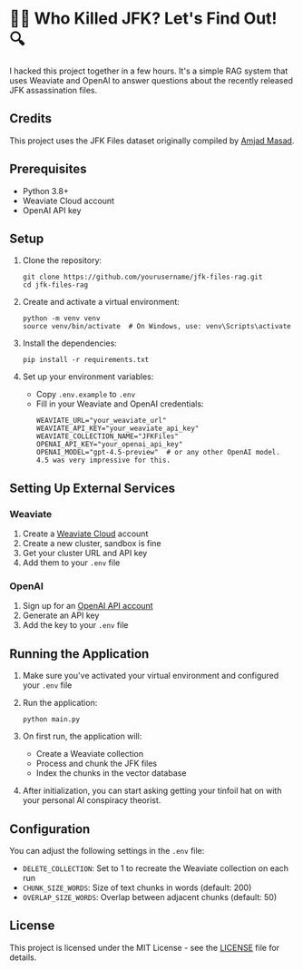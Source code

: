# 🕵️‍♂️ Who Killed JFK? Let's Find Out! 🔍

I hacked this project together in a few hours. It's a simple RAG system that uses Weaviate and OpenAI to answer questions about the recently released JFK assassination files. 

## Credits

This project uses the JFK Files dataset originally compiled by [Amjad Masad](https://github.com/amasad/jfk_files).

## Prerequisites

- Python 3.8+
- Weaviate Cloud account
- OpenAI API key

## Setup

1. Clone the repository:
   ```
   git clone https://github.com/yourusername/jfk-files-rag.git
   cd jfk-files-rag
   ```

2. Create and activate a virtual environment:
   ```
   python -m venv venv
   source venv/bin/activate  # On Windows, use: venv\Scripts\activate
   ```

3. Install the dependencies:
   ```
   pip install -r requirements.txt
   ```

4. Set up your environment variables:
   - Copy `.env.example` to `.env`
   - Fill in your Weaviate and OpenAI credentials:
     ```
     WEAVIATE_URL="your_weaviate_url"
     WEAVIATE_API_KEY="your_weaviate_api_key"
     WEAVIATE_COLLECTION_NAME="JFKFiles"
     OPENAI_API_KEY="your_openai_api_key"
     OPENAI_MODEL="gpt-4.5-preview"  # or any other OpenAI model. 4.5 was very impressive for this.
     ```

## Setting Up External Services

### Weaviate

1. Create a [Weaviate Cloud](https://weaviate.io/pricing) account
2. Create a new cluster, sandbox is fine
3. Get your cluster URL and API key
4. Add them to your `.env` file

### OpenAI

1. Sign up for an [OpenAI API account](https://platform.openai.com/signup)
2. Generate an API key 
3. Add the key to your `.env` file

## Running the Application

1. Make sure you've activated your virtual environment and configured your `.env` file
2. Run the application:
   ```
   python main.py
   ```

3. On first run, the application will:
   - Create a Weaviate collection
   - Process and chunk the JFK files
   - Index the chunks in the vector database

4. After initialization, you can start asking getting your tinfoil hat on with your personal AI conspiracy theorist.

## Configuration

You can adjust the following settings in the `.env` file:

- `DELETE_COLLECTION`: Set to 1 to recreate the Weaviate collection on each run
- `CHUNK_SIZE_WORDS`: Size of text chunks in words (default: 200)
- `OVERLAP_SIZE_WORDS`: Overlap between adjacent chunks (default: 50)

## License

This project is licensed under the MIT License - see the [LICENSE](LICENSE) file for details.

